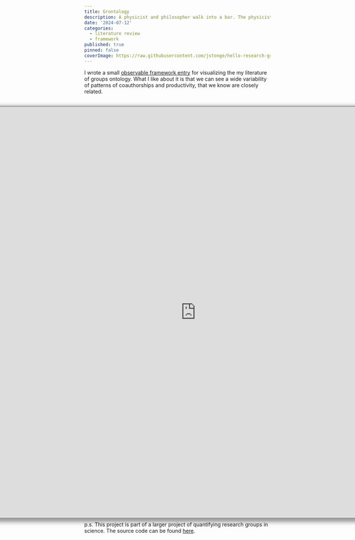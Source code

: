 ```yaml
---
title: Grontology
description: A physicist and philosopher walk into a bar. The physicist asks to the philosopher, what do you think are irreducible social groups? 
date: '2024-07-12'
categories:
  - literature review
  - framework
published: true
pinned: false
coverImage: https://raw.githubusercontent.com/jstonge/hello-research-groups/main/docs/assets/HenslinCh5.webp
---
```


I wrote a small [observable framework entry](https://jstonge.observablehq.cloud/hello-research-groups/grontology) for visualizing the my literature of groups ontology. What I like about it is that we can see a wide variability of patterns of coauthorships and productivity, that we know are closely related. 

<br>
<div class="container"> 
<iframe
  class="responsive-iframe" 
  src="https://jstonge.observablehq.cloud/hello-research-groups/grontology">
</iframe>
</div>

p.s. This project is part of a larger project of quantifying research groups in science. The source code can be found [here](https://raw.githubusercontent.com/jstonge/hello-research-groups/main/docs/results/timeline.md).

<style type="text/css">

.container {
  position: relative;
  padding-bottom: 56.25%; /* 16:9 */
  padding-top: 25px;
  height: 800px;
  width: 1200px;
  max-width: 1200px;
  margin: auto;
}

.responsive-iframe {
  position: absolute;
  top: 0;
  left: 0;
  width: 100%;
  height: 100%;
  border-radius: 8px;
  transform: translateX(-25%);
  box-shadow: 0 0 0 0.75px rgba(128, 128, 128, 0.2), 0 6px 12px 6px rgba(0, 0, 0, 0.4);
}


</style>